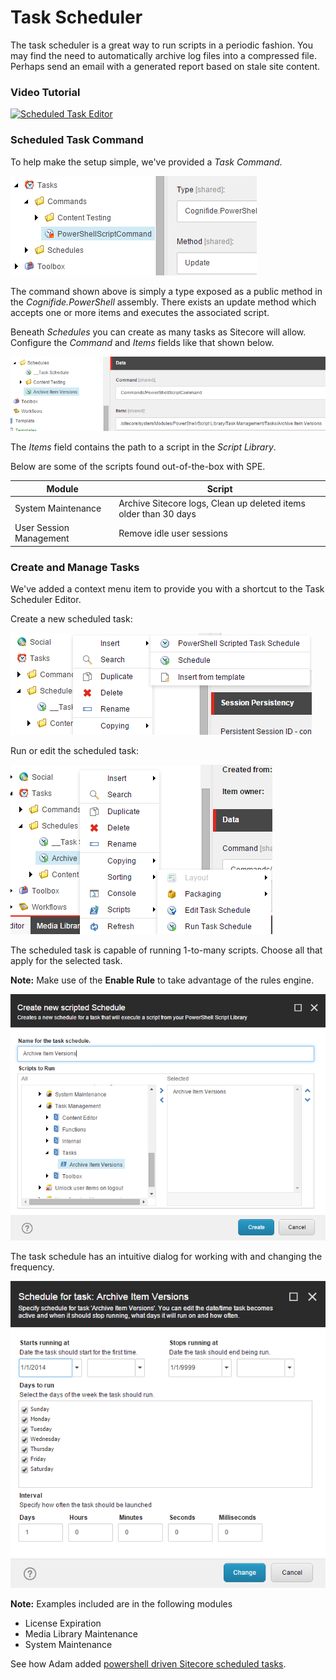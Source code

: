 # Task Scheduler

The task scheduler is a great way to run scripts in a periodic fashion. You may find the need to automatically archive log files into a compressed file. Perhaps send an email with a generated report based on stale site content. 

### Video Tutorial

[![Scheduled Task Editor](http://img.youtube.com/vi/Q6QKqRwrkuU/0.jpg)](https://youtu.be/Q6QKqRwrkuU "Click for a quick demo")

### Scheduled Task Command

To help make the setup simple, we've provided a *Task Command*.

![PowerShell Script Command](images/screenshots/tasks-powershellscriptcommand.png)

The command shown above is simply a type exposed as a public method in the *Cognifide.PowerShell* assembly. There exists an update method which accepts one or more items and executes the associated script.

Beneath *Schedules* you can create as many tasks as Sitecore will allow. Configure the *Command* and *Items* fields like that shown below.

![PowerShell Script Task](images/screenshots/tasks-archiveschedule.png)

The *Items* field contains the path to a script in the *Script Library*. 

Below are some of the scripts found out-of-the-box with SPE.

| Module | Script |
| ------ | ---- |
| System Maintenance | Archive Sitecore logs, Clean up deleted items older than 30 days |
| User Session Management | Remove idle user sessions |

### Create and Manage Tasks

We've added a context menu item to provide you with a shortcut to the Task Scheduler Editor.

Create a new scheduled task:

![Insert Option for Task](images/screenshots/task-inserttask.png)

Run or edit the scheduled task:

![Run or Edit Task Schedule](images/screenshots/task-runedittask.png)

The scheduled task is capable of running 1-to-many scripts. Choose all that apply for the selected task.

**Note:** Make use of the **Enable Rule** to take advantage of the rules engine.

![Dialog to Select Task Scripts](images/screenshots/task-createtaskwithscripts.png)

The task schedule has an intuitive dialog for working with and changing the frequency. 

![Dialog to Edit Task Schedule](images/screenshots/task-edittaskschedule.png)

**Note:** Examples included are in the following modules
* License Expiration
* Media Library Maintenance
* System Maintenance

See how Adam added [powershell driven Sitecore scheduled tasks][1].

[1]: http://blog.najmanowicz.com/2011/11/29/powershell-driven-sitecore-scheduled-tasks/